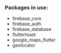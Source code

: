 ### Packages in use:
- firebase_core
- firebase_auth
- firebase_database
- fluttertoast
- google_maps_flutter
- geolocator
